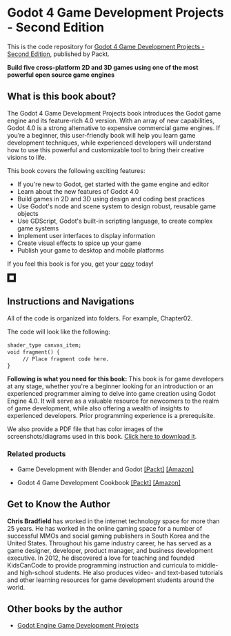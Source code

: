 # Godot 4 Game Development Projects - Second Edition

<a href="https://www.packtpub.com/product/godot-engine-game-development-projects-second-edition/9781804610404?utm_source=github&utm_medium=repository&utm_campaign="><img src="https://content.packt.com/B19289/cover_image_small.jpg" alt="" height="256px" align="right"></a>

This is the code repository for [Godot 4 Game Development Projects - Second Edition](https://www.packtpub.com/product/godot-engine-game-development-projects-second-edition/9781804610404?utm_source=github&utm_medium=repository&utm_campaign=), published by Packt.

**Build five cross-platform 2D and 3D games using one of the most powerful open source game engines**

## What is this book about?
The Godot 4 Game Development Projects book introduces the Godot game engine and its feature-rich 4.0 version. With an array of new capabilities, Godot 4.0 is a strong alternative to expensive commercial game engines. If you’re a beginner, this user-friendly book will help you learn game development techniques, while experienced developers will understand how to use this powerful and customizable tool to bring their creative visions to life.

This book covers the following exciting features:
* If you're new to Godot, get started with the game engine and editor
* Learn about the new features of Godot 4.0
* Build games in 2D and 3D using design and coding best practices
* Use Godot's node and scene system to design robust, reusable game objects
* Use GDScript, Godot's built-in scripting language, to create complex game systems
* Implement user interfaces to display information
* Create visual effects to spice up your game
* Publish your game to desktop and mobile platforms

If you feel this book is for you, get your [copy](https://www.amazon.com/dp/1804610402) today!

<a href="https://www.packtpub.com/?utm_source=github&utm_medium=banner&utm_campaign=GitHubBanner"><img src="https://raw.githubusercontent.com/PacktPublishing/GitHub/master/GitHub.png" 
alt="https://www.packtpub.com/" border="5" /></a>

## Instructions and Navigations
All of the code is organized into folders. For example, Chapter02.

The code will look like the following:
```
shader_type canvas_item;
void fragment() {
     // Place fragment code here.
}
```

**Following is what you need for this book:**
This book is for game developers at any stage, whether you're a beginner looking for an introduction or an experienced programmer aiming to delve into game creation using Godot Engine 4.0. It will serve as a valuable resource for newcomers to the realm of game development, while also offering a wealth of insights to experienced developers. Prior programming experience is a prerequisite.

We also provide a PDF file that has color images of the screenshots/diagrams used in this book. [Click here to download it](https://packt.link/lY2hq).

### Related products
* Game Development with Blender and Godot [[Packt]](https://www.packtpub.com/product/game-development-with-blender-and-godot/9781801816021?utm_source=github&utm_medium=repository&utm_campaign=9781801816021) [[Amazon]](https://www.amazon.com/dp/1801816026)

* Godot 4 Game Development Cookbook [[Packt]](https://www.packtpub.com/product/godot-4-game-development-cookbook/9781838826079?utm_source=github&utm_medium=repository&utm_campaign=9781838826079) [[Amazon]](https://www.amazon.com/dp/1838826076)

## Get to Know the Author
**Chris Bradfield** has worked in the internet technology space for more than 25 years. He has worked in the online gaming space for a number of successful MMOs and social gaming publishers in South Korea and the United States. Throughout his game industry career, he has served as a game designer, developer, product manager, and business development executive.
In 2012, he discovered a love for teaching and founded KidsCanCode to provide programming instruction and curricula to middle- and high-school students. He also produces video- and text-based tutorials and other learning resources for game development students around the world.

## Other books by the author
* [Godot Engine Game Development Projects](https://www.packtpub.com/product/godot-engine-game-development-projects/9781788831505?utm_source=github&utm_medium=repository&utm_campaign=9781788831505)

